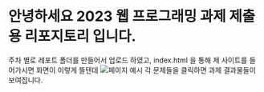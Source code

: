 # 안녕하세요 2023 웹 프로그래밍 과제 제출용 리포지토리 입니다.

주차 별로 레포트 폴더를 만들어서 업로드 하였고, index.html 을 통해 제 사이트를 들어가시면 화면이 이렇게 뜰텐데
![페이지 예시](https://github.com/khjun226/WebPrograming2023/assets/70315314/59381d91-8e83-4e43-a5ac-46925402970d)
각 문제들을 클릭하면 과제 결과물들이 보여집니다.




